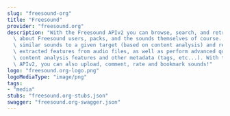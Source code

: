 ```yaml
---
slug: "freesound-org"
title: "Freesound"
provider: "freesound.org"
description: "With the Freesound APIv2 you can browse, search, and retrieve information\
  \ about Freesound users, packs, and the sounds themselves of course. You can find\
  \ similar sounds to a given target (based on content analysis) and retrieve automatically\
  \ extracted features from audio files, as well as perform advanced queries combining\
  \ content analysis features and other metadata (tags, etc...). With the Freesound\
  \ APIv2, you can also upload, comment, rate and bookmark sounds!"
logo: "freesound.org-logo.png"
logoMediaType: "image/png"
tags:
- "media"
stubs: "freesound.org-stubs.json"
swagger: "freesound.org-swagger.json"
---
```


